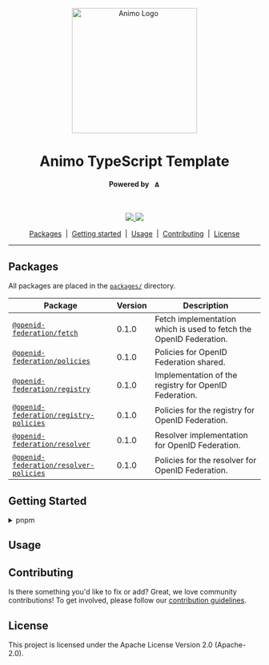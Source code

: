 <p align="center">
  <picture>
   <source media="(prefers-color-scheme: light)" srcset="https://res.cloudinary.com/animo-solutions/image/upload/v1656578320/animo-logo-light-no-text_ok9auy.svg">
   <source media="(prefers-color-scheme: dark)" srcset="https://res.cloudinary.com/animo-solutions/image/upload/v1656578320/animo-logo-dark-no-text_fqqdq9.svg">
   <img alt="Animo Logo" height="250px" />
  </picture>
</p>

<h1 align="center" ><b>Animo TypeScript Template</b></h1>

<h4 align="center">Powered by &nbsp; 
  <picture>
    <source media="(prefers-color-scheme: light)" srcset="https://res.cloudinary.com/animo-solutions/image/upload/v1656579715/animo-logo-light-text_cma2yo.svg">
    <source media="(prefers-color-scheme: dark)" srcset="https://res.cloudinary.com/animo-solutions/image/upload/v1656579715/animo-logo-dark-text_uccvqa.svg">
    <img alt="Animo Logo" height="12px" />
  </picture>
</h4><br>

<!-- TODO: Add relevant badges, like CI/CD, license, codecov, etc. -->

<p align="center">
  <a href="https://typescriptlang.org">
    <img src="https://img.shields.io/badge/%3C%2F%3E-TypeScript-%230074c1.svg" />
  </a>
  <a href="https://yarnpkg.com">
    <img src="https://img.shields.io/badge/yarn-workspaces-2188b6" />
  </a>
</p>

<p align="center">
  <a href="#packages">Packages</a> 
  &nbsp;|&nbsp;
  <a href="#getting-started">Getting started</a> 
  &nbsp;|&nbsp;
  <a href="#usage">Usage</a> 
  &nbsp;|&nbsp;
  <a href="#contributing">Contributing</a> 
  &nbsp;|&nbsp;
  <a href="#contributing">License</a> 
</p>

---

## Packages

All packages are placed in the [`packages/`](./packages) directory.

| Package                                                             | Version | Description                        |
| ------------------------------------------------------------------- | ------- | ---------------------------------- |
| [`@openid-federation/fetch`](./packages/openid-federation-fetch)                 | 0.1.0   | Fetch implementation which is used to fetch the OpenID Federation. |
| [`@openid-federation/policies`](./packages/openid-federation-policies) | 0.1.0   | Policies for OpenID Federation shared. |
| [`@openid-federation/registry`](./packages/openid-federation-registry) | 0.1.0   | Implementation of the registry for OpenID Federation. |
| [`@openid-federation/registry-policies`](./packages/openid-federation-registry-policies) | 0.1.0   | Policies for the registry for OpenID Federation. |
| [`@openid-federation/resolver`](./packages/openid-federation-resolver) | 0.1.0   | Resolver implementation for OpenID Federation. |
| [`@openid-federation/resolver-policies`](./packages/openid-federation-resolver-policies) | 0.1.0   | Policies for the resolver for OpenID Federation. |



## Getting Started

<details>
<summary>pnpm</summary>

Install dependencies:
```sh
$ pnpm install
```

</details>

## Usage

<!-- TODO: Add usage guide here -->

## Contributing

Is there something you'd like to fix or add? Great, we love community
contributions! To get involved, please follow our [contribution guidelines](./CONTRIBUTING.md).

## License

This project is licensed under the Apache License Version 2.0 (Apache-2.0).

